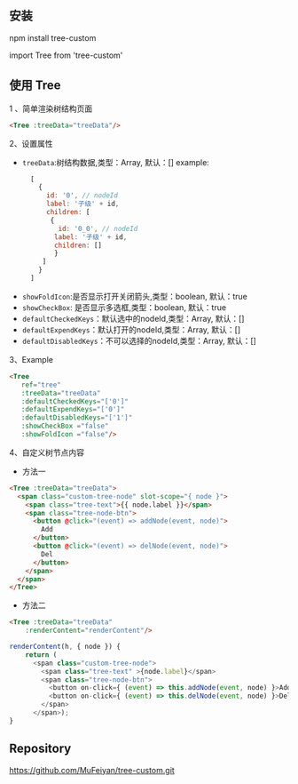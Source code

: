 ## 安装
npm install tree-custom

import Tree from 'tree-custom'
## 使用 Tree
1 、简单渲染树结构页面<br>
```html
<Tree :treeData="treeData"/>
```

2、设置属性<br>
 - `treeData`:树结构数据,类型：Array, 默认：[]
    example:
    ```js
      [
        {
          id: '0', // nodeId
          label: '子级' + id,
          children: [
           {
             id: '0_0', // nodeId
            label: '子级' + id,
            children: []
            }
         ]
        }
      ]
 - `showFoldIcon`:是否显示打开关闭箭头,类型：boolean, 默认：true
 - `showCheckBox`: 是否显示多选框,类型：boolean, 默认：true
 - `defaultCheckedKeys`：默认选中的nodeId,类型：Array, 默认：[]
 - `defaultExpendKeys`：默认打开的nodeId,类型：Array, 默认：[]
 - `defaultDisabledKeys`：不可以选择的nodeId,类型：Array, 默认：[]

3、Example
```html
<Tree
   ref="tree"
   :treeData="treeData"
   :defaultCheckedKeys="['0']"
   :defaultExpendKeys="['0']"
   :defaultDisabledKeys="['1']"
   :showCheckBox ="false"
   :showFoldIcon ="false"/>
```
  
4、自定义树节点内容
- 方法一
```html
<Tree :treeData="treeData">
  <span class="custom-tree-node" slot-scope="{ node }">
    <span class="tree-text">{{ node.label }}</span>
    <span class="tree-node-btn">
      <button @click="(event) => addNode(event, node)">
        Add
      </button>
      <button @click="(event) => delNode(event, node)">
        Del
      </button>
    </span>
  </span>
</Tree>
```

- 方法二
```html
<Tree :treeData="treeData"
    :renderContent="renderContent"/>
```
```js
renderContent(h, { node }) {
    return (
      <span class="custom-tree-node">
        <span class="tree-text" >{node.label}</span>
        <span class="tree-node-btn">
          <button on-click={ (event) => this.addNode(event, node) }>Add</button>
          <button on-click={ (event) => this.delNode(event, node) }>Del</button>
        </span>
      </span>);
}
```
## Repository
https://github.com/MuFeiyan/tree-custom.git